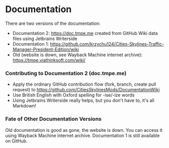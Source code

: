 # Documentation

There are two versions of the documentation:

* Documentation 2: https://doc.tmpe.me created from GitHub Wiki data files using Jetbrains Writerside
* Documentation 1: https://github.com/krzychu124/Cities-Skylines-Traffic-Manager-President-Edition/wiki
* Old (website is down, see Wayback Machine internet archive): https://tmpe.viathinksoft.com/wiki/

### Contributing to Documentation 2 (doc.tmpe.me)

* Apply the ordinary GitHub contribution flow (fork, branch, create pull request)
  to https://github.com/CitiesSkylinesMods/DocumentationWiki
* Use British English with Oxford spelling for -ise/-ize words
* Using Jetbrains Writerside really helps, but you don't have to, it's all Markdown!

### Fate of Other Documentation Versions

Old documentation is good as gone, the website is down. You can access it using Wayback Machine internet archive.
Documentation 1 is still available on GitHub.